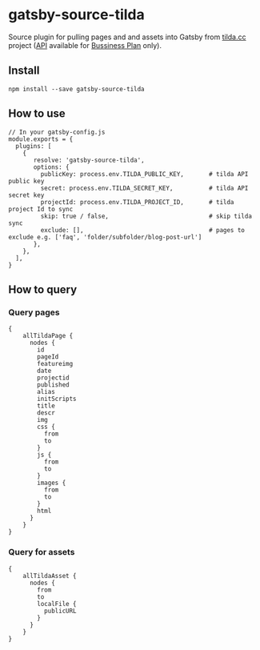 # gatsby-source-tilda

Source plugin for pulling pages and and assets into Gatsby from [tilda.cc](https://tilda.cc/) project ([API](http://help.tilda.ws/api) available for [Bussiness Plan](https://tilda.cc/pricing/) only). 

## Install
`npm install --save gatsby-source-tilda`

## How to use

```
// In your gatsby-config.js
module.exports = {
  plugins: [
    {
       resolve: 'gatsby-source-tilda',
       options: {
         publicKey: process.env.TILDA_PUBLIC_KEY,       # tilda API public key
         secret: process.env.TILDA_SECRET_KEY,          # tilda API secret key
         projectId: process.env.TILDA_PROJECT_ID,       # tilda project Id to sync
         skip: true / false,                            # skip tilda sync
         exclude: [],                                   # pages to exclude e.g. ['faq', 'folder/subfolder/blog-post-url']
       },
    },
  ],
}
```

## How to query

### Query pages
```
{
    allTildaPage {
      nodes {
        id
        pageId
        featureimg
        date
        projectid
        published
        alias
        initScripts
        title
        descr
        img
        css {
          from
          to
        }
        js {
          from
          to
        }
        images {
          from
          to
        }
        html         
      }
    }
}
```

### Query for assets
```
{
    allTildaAsset {
      nodes {
        from
        to
        localFile {
          publicURL
        }
      }
    }
}
```
